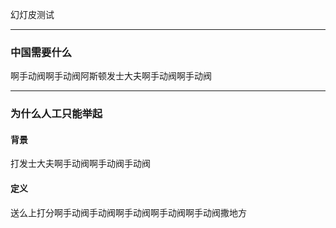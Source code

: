 
幻灯皮测试

--- 

### 中国需要什么

啊手动阀啊手动阀阿斯顿发士大夫啊手动阀啊手动阀

---

### 为什么人工只能举起

#### 背景
打发士大夫啊手动阀啊手动阀手动阀

#### 定义

送么上打分啊手动阀手动阀啊手动阀啊手动阀啊手动阀撒地方

